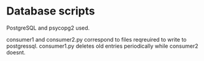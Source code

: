 # Database scripts

PostgreSQL and psycopg2 used.

consumer1 and consumer2.py correspond to files reqreuired to write to postgressql. consumer1.py deletes old entries periodically while consumer2 doesnt. 
